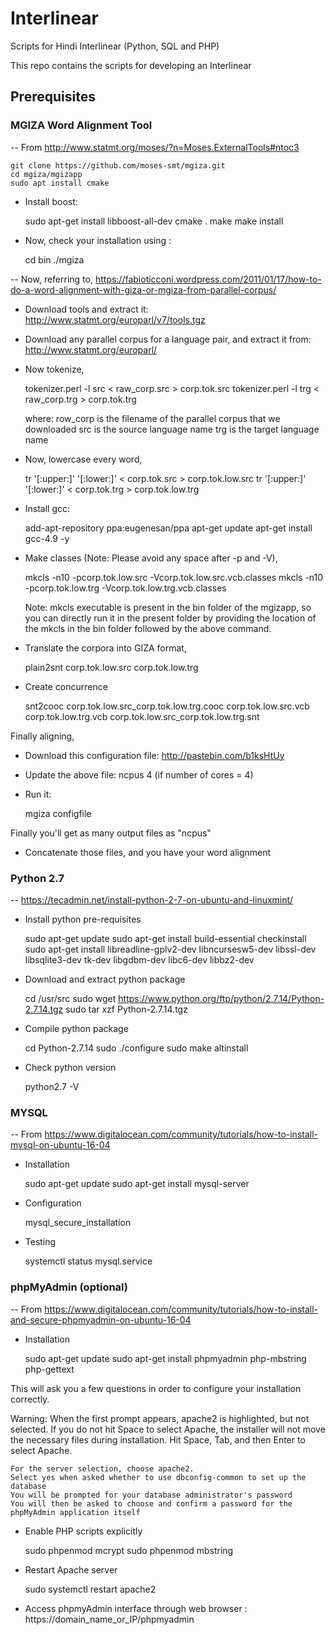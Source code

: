 # Interlinear
Scripts for Hindi Interlinear (Python, SQL and PHP)

This repo contains the scripts for developing an Interlinear

## Prerequisites

### MGIZA Word Alignment Tool 
-- From http://www.statmt.org/moses/?n=Moses.ExternalTools#ntoc3

	git clone https://github.com/moses-smt/mgiza.git
	cd mgiza/mgizapp
	sudo apt install cmake
* Install boost: 
	
	sudo apt-get install libboost-all-dev
	cmake .
	make
	make install
* Now, check your installation using : 
	
	cd bin 
	./mgiza

-- Now, referring to, https://fabioticconi.wordpress.com/2011/01/17/how-to-do-a-word-alignment-with-giza-or-mgiza-from-parallel-corpus/

* Download tools and extract it: http://www.statmt.org/europarl/v7/tools.tgz
* Download any parallel corpus for a language pair, and extract it from: http://www.statmt.org/europarl/
* Now tokenize,
	
	tokenizer.perl -l src < raw_corp.src > corp.tok.src
	tokenizer.perl -l trg < raw_corp.trg > corp.tok.trg

	where: row_corp is the filename of the parallel corpus that we downloaded 
	       src is the source language name
	       trg is the target language name
* Now, lowercase every word,
	
	tr '[:upper:]' '[:lower:]' < corp.tok.src > corp.tok.low.src
	tr '[:upper:]' '[:lower:]' < corp.tok.trg > corp.tok.low.trg
* Install gcc:
	
	add-apt-repository ppa:eugenesan/ppa
	apt-get update
	apt-get install gcc-4.9 -y
* Make classes (Note: Please avoid any space after -p and -V),
	
	mkcls -n10 -pcorp.tok.low.src -Vcorp.tok.low.src.vcb.classes
	mkcls -n10 -pcorp.tok.low.trg -Vcorp.tok.low.trg.vcb.classes

	Note: mkcls executable is present in the bin folder of the mgizapp, so you can directly run it in the present folder by providing the location of the mkcls in the bin folder followed by the above command.
* Translate the corpora into GIZA format,
	
	plain2snt corp.tok.low.src corp.tok.low.trg
* Create concurrence
	
	snt2cooc corp.tok.low.src_corp.tok.low.trg.cooc corp.tok.low.src.vcb corp.tok.low.trg.vcb corp.tok.low.src_corp.tok.low.trg.snt

Finally aligning,
* Download this configuration file: http://pastebin.com/b1ksHtUy
* Update the above file: 
	ncpus 4 (if number of cores = 4)
* Run it: 
	
	mgiza configfile

Finally you'll get as many output files as "ncpus"
* Concatenate those files, and you have your word alignment

### Python 2.7
-- https://tecadmin.net/install-python-2-7-on-ubuntu-and-linuxmint/

* Install python pre-requisites
	
	sudo apt-get update
	sudo apt-get install build-essential checkinstall
	sudo apt-get install libreadline-gplv2-dev libncursesw5-dev libssl-dev libsqlite3-dev tk-dev libgdbm-dev libc6-dev libbz2-dev

* Download and extract python package
	
	cd /usr/src
	sudo wget https://www.python.org/ftp/python/2.7.14/Python-2.7.14.tgz
	sudo tar xzf Python-2.7.14.tgz

* Compile python package
	
	cd Python-2.7.14
	sudo ./configure
	sudo make altinstall

* Check python version
	
	python2.7 -V

### MYSQL
-- From https://www.digitalocean.com/community/tutorials/how-to-install-mysql-on-ubuntu-16-04

* Installation
	
	sudo apt-get update
	sudo apt-get install mysql-server

* Configuration
	
	mysql_secure_installation

* Testing
	
	systemctl status mysql.service

### phpMyAdmin (optional)
-- From https://www.digitalocean.com/community/tutorials/how-to-install-and-secure-phpmyadmin-on-ubuntu-16-04

* Installation
	
	sudo apt-get update
	sudo apt-get install phpmyadmin php-mbstring php-gettext

This will ask you a few questions in order to configure your installation correctly.

Warning: When the first prompt appears, apache2 is highlighted, but not selected. If you do not hit Space to select Apache, the installer will not move the necessary files during installation. Hit Space, Tab, and then Enter to select Apache.

    For the server selection, choose apache2.
    Select yes when asked whether to use dbconfig-common to set up the database
    You will be prompted for your database administrator's password
    You will then be asked to choose and confirm a password for the phpMyAdmin application itself

* Enable PHP scripts explicitly
	
	sudo phpenmod mcrypt
	sudo phpenmod mbstring

* Restart Apache server
	
	sudo systemctl restart apache2

* Access phpmyAdmin interface through web browser : https://domain_name_or_IP/phpmyadmin